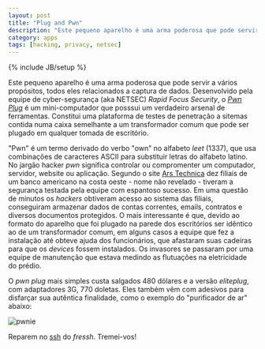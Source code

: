 ```yaml
---
layout: post
title: "Plug and Pwn"
description: "Este pequeno aparelho é uma arma poderosa que pode servir a vários propósitos, todos eles relacionados a captura de dados."
category: apps
tags: [hacking, privacy, netsec]
---
```

{% include JB/setup %}


Este pequeno aparelho é uma arma poderosa que pode servir a vários propósitos, todos eles relacionados a captura de dados. Desenvolvido pela equipe de cyber-segurança (aka NETSEC) *Rapid Focus Security*, o 
[*Pwn Plug*](http://www.pwnieexpress.com/eliteplug.html) é um mini-computador que posssui um verdadeiro arsenal de ferramentas. Constitui uma plataforma de testes de penetração a sitemas contida numa caixa semelhante a um transformador comum que pode ser plugado em qualquer tomada de escritório. 

"Pwn" é um termo derivado do verbo "own" no alfabeto *leet* (1337), que usa combinações de caracteres ASCII para substituir letras do alfabeto latino. No jargão hacker *pwn* significa controlar ou compromenter um computador, servidor, website ou aplicação. 
Segundo o site [Ars Technica](http://arstechnica.com/business/news/2012/03/the-pwn-plug-is-a-little-white-box-that-can-hack-your-network.ars) dez filiais de um banco americano na costa oeste - nome não revelado - tiveram a segurança testada pela equipe com espantoso sucesso. 
Em uma questão de minutos os *hackers* obtiveram acesso ao sistema das filiais, conseguiram armazenar dados de contas correntes, emails, contratos e diversos documentos protegidos. O mais interessante é que, devido ao formato do aparelho que foi plugado na parede dos escritórios ser idêntico ao de um transformador comum, 
em alguns casos a equipe que fez a instalação até obteve ajuda dos funcionários, que afastaram suas cadeiras para que os *devices* fossem instalados. Os invasores se passaram por uma equipe de manutenção que estava medindo as flutuações na eletricidade do prédio. 

O *pwn plug* mais simples custa salgados 480 dólares e a versão *eliteplug*, com adaptadores 3G, 770 doletas. Eles também vêm com adesivos para disfarçar sua autêntica finalidade, como o exemplo do "purificador de ar" abaixo:

![pwnie](http://f.cl.ly/items/1O293q3a0o411I1B452T/pwnie.jpg)

Reparem no [ssh](http://pt.wikipedia.org/wiki/SSH) do *fressh*. Tremei-vos!

